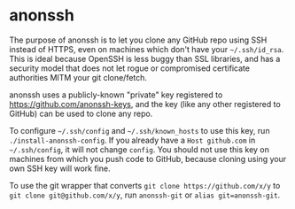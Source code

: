 anonssh
=======

The purpose of anonssh is to let you clone any GitHub repo using SSH instead of
HTTPS, even on machines which don't have your `~/.ssh/id_rsa`.  This is ideal
because OpenSSH is less buggy than SSL libraries, and has a security model
that does not let rogue or compromised certificate authorities MITM
your git clone/fetch.

anonssh uses a publicly-known "private" key registered to
https://github.com/anonssh-keys, and the key (like any other registered to GitHub)
can be used to clone any repo.

To configure `~/.ssh/config` and `~/.ssh/known_hosts` to use this key, run
`./install-anonssh-config`.  If you already have a `Host github.com` in
`~/.ssh/config`, it will not change `config`.  You should not use this key
on machines from which you push code to GitHub, because cloning using
your own SSH key will work fine.

To use the git wrapper that converts `git clone https://github.com/x/y` to
`git clone git@github.com/x/y`, run `anonssh-git` or `alias git=anonssh-git`.
